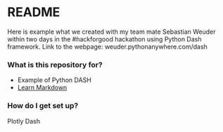 # README #

Here is example what we created with my team mate Sebastian Weuder within two days in the #hackforgood hackathon using Python Dash framework.
Link to the webpage: weuder.pythonanywhere.com/dash

### What is this repository for? ###

* Example of Python DASH 
* [Learn Markdown](weuder.pythonanywhere.com/dash)

### How do I get set up? ###
Plotly
Dash

